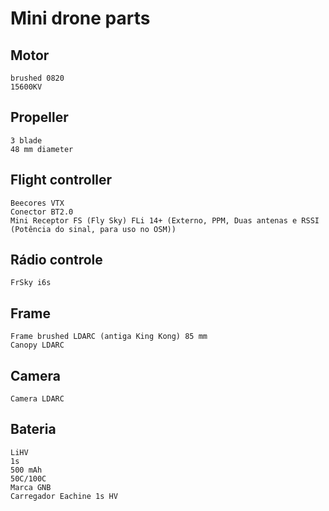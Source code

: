 # Mini drone parts

## Motor 
    brushed 0820
    15600KV

## Propeller
    3 blade
    48 mm diameter

## Flight controller
    Beecores VTX
    Conector BT2.0
    Mini Receptor FS (Fly Sky) FLi 14+ (Externo, PPM, Duas antenas e RSSI (Potência do sinal, para uso no OSM))

## Rádio controle
    FrSky i6s

## Frame
    Frame brushed LDARC (antiga King Kong) 85 mm
    Canopy LDARC

## Camera
    Camera LDARC

## Bateria
    LiHV 
    1s 
    500 mAh 
    50C/100C
    Marca GNB
    Carregador Eachine 1s HV


